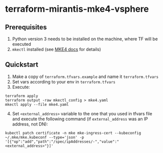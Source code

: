 # terraform-mirantis-mke4-vsphere

## Prerequisites

1. Python version 3 needs to be installed on the machine, where TF will be executed
2. `mkectl` installed (see [MKE4 docs](https://mirantis.github.io/mke-docs/docs/getting-started/install-mke-cli/) for details)

## Quickstart

1. Make a copy of `terraform.tfvars.example` and name it `terraform.tfvars`
2. Set vars according to your env in `terraform.tfvars`
3. Execute:
```
terraform apply
terraform output -raw mkectl_config > mke4.yaml
mkectl apply --file mke4.yaml
```

4. Set `<external_address>` variable to the one that you used in tfvars file and execute the following command (if `external_address` was an IP address, not DN):
```
kubectl patch certificate -n mke mke-ingress-cert --kubeconfig ~/.mke/mke.kubeconf --type='json' -p '[{"op":"add","path":"/spec/ipAddresses/-","value":"<external_address>"}]'
```
